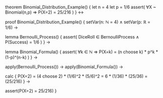 theorem Binomial_Distribution_Example() {
  let n = 4
  let p = 1/6
  assert(
    ∀X ~ Binomial(n,p) ⇒ P(X=2) = 25/216
  )
} ↔

proof Binomial_Distribution_Example() {
  setVar(n: ℕ = 4) ∧
  setVar(p: ℝ = 1/6) →
  
  lemma Bernoulli_Process() {
    assert(
      DiceRoll ∈ BernoulliProcess ∧
      P(Success) = 1/6
    )
  } →
  
  lemma Binomial_Formula() {
    assert(
      ∀k ∈ ℕ ⇒ P(X=k) = (n choose k) * p^k * (1-p)^(n-k)
    )
  } →
  
  apply(Bernoulli_Process()) →
  apply(Binomial_Formula()) →
  
  calc {
    P(X=2) 
    = (4 choose 2) * (1/6)^2 * (5/6)^2
    = 6 * (1/36) * (25/36)
    = (25/216)
  } →
  
  assert(P(X=2) = 25/216)
}